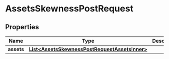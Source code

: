 

# AssetsSkewnessPostRequest


## Properties

| Name | Type | Description | Notes |
|------------ | ------------- | ------------- | -------------|
|**assets** | [**List&lt;AssetsSkewnessPostRequestAssetsInner&gt;**](AssetsSkewnessPostRequestAssetsInner.md) |  |  |



